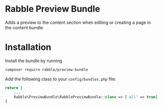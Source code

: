 # Rabble Preview Bundle
Adds a preview to the content section when editing or creating a page in the content bundle.

# Installation
Install the bundle by running
```sh
composer require rabble/preview-bundle
```

Add the following class to your `config/bundles.php` file:
```php
return [
    ...
    Rabble\PreviewBundle\RabblePreviewBundle::class => ['all' => true],
]
```
